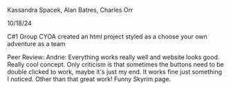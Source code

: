 Kassandra Spacek, Alan Batres, Charles Orr

10/18/24

C#1 Group CYOA
created an html project styled as a choose your own adventure as a team

Peer Review: Andrie:
Everything works really well and website looks good. Really cool concept. Only criticism is that sometimes the buttons need to be double clicked to work, maybe it's just my end. It works fine just something I noticed. Other than that great work! Funny Skyrim page.

